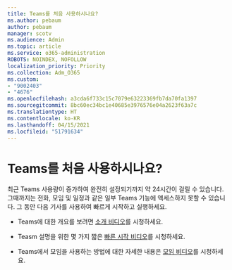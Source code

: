 ```yaml
---
title: Teams를 처음 사용하시나요?
ms.author: pebaum
author: pebaum
manager: scotv
ms.audience: Admin
ms.topic: article
ms.service: o365-administration
ROBOTS: NOINDEX, NOFOLLOW
localization_priority: Priority
ms.collection: Adm_O365
ms.custom:
- "9002403"
- "4676"
ms.openlocfilehash: a3cda6f733c15c7079e63223369fb7da70fa1397
ms.sourcegitcommit: 8bc60ec34bc1e40685e3976576e04a2623f63a7c
ms.translationtype: HT
ms.contentlocale: ko-KR
ms.lasthandoff: 04/15/2021
ms.locfileid: "51791634"
---
```

# <a name="new-to-teams"></a>Teams를 처음 사용하시나요?

최근 Teams 사용량이 증가하여 완전히 설정되기까지 약 24시간이 걸릴 수 있습니다. 그때까지는 전화, 모임 및 일정과 같은 일부 Teams 기능에 액세스하지 못할 수 있습니다. 그 동안 다음 기사를 사용하여 빠르게 시작하고 실행하세요. 

- Teams에 대한 개요를 보려면 [소개 비디오](https://support.office.com/article/welcome-to-microsoft-teams-b98d533f-118e-4bae-bf44-3df2470c2b12)를 시청하세요.

- Teasm 설명을 위한 몇 가지 짧은 [빠른 시작 비디오](https://support.office.com/article/video-what-is-microsoft-teams-422bf3aa-9ae8-46f1-83a2-e65720e1a34d)를 시청하세요.

- Teams에서 모임을 사용하는 방법에 대한 자세한 내용은 [모임 비디오](https://support.office.com/article/join-a-teams-meeting-078e9868-f1aa-4414-8bb9-ee88e9236ee4)를 시청하세요.
